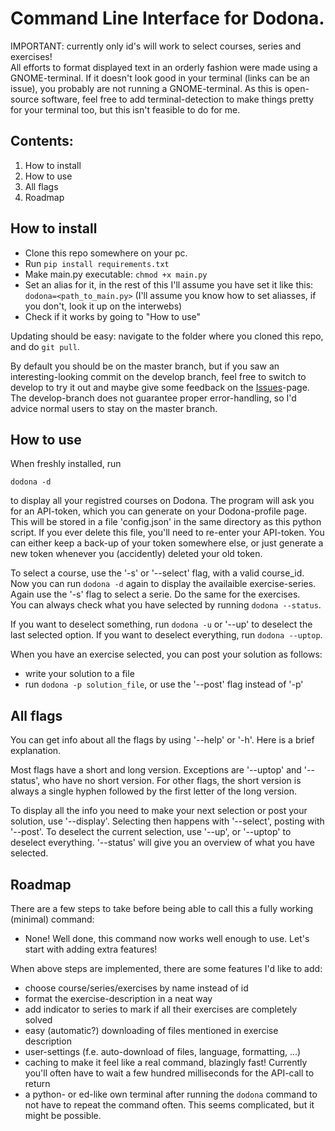 # Command Line Interface for Dodona.

IMPORTANT: currently only id's will work to select courses, series and exercises!\
All efforts to format displayed text in an orderly fashion were made using a GNOME-terminal. If it doesn't look good in your terminal (links can be an issue), you probably are not running a GNOME-terminal. As this is open-source software, feel free to add terminal-detection to make things pretty for your terminal too, but this isn't feasible to do for me. 

## Contents:
1) How to install
2) How to use
3) All flags
4) Roadmap


## How to install
- Clone this repo somewhere on your pc.
- Run `pip install requirements.txt`
- Make main.py executable: `chmod +x main.py`
- Set an alias for it, in the rest of this I'll assume you have set it like this: `dodona=<path_to_main.py>`
      (I'll assume you know how to set aliasses, if you don't, look it up on the interwebs)
- Check if it works by going to "How to use"

Updating should be easy: navigate to the folder where you cloned this repo, and do `git pull`.

By default you should be on the master branch, but if you saw an interesting-looking commit on the develop branch, feel free to switch to develop to try it out and maybe give some feedback on the [Issues](https://github.com/BramWindey/DodonaCLI/issues)-page. The develop-branch does not guarantee proper error-handling, so I'd advice normal users to stay on the master branch.


## How to use
When freshly installed, run 
```
dodona -d
```
to display all your registred courses on Dodona. The program will ask you for an API-token, which you can generate on your Dodona-profile page. This will be stored in a file 'config.json' in the same directory as this python script. If you ever delete this file, you'll need to re-enter your API-token. You can either keep a back-up of your token somewhere else, or just generate a new token whenever you (accidently) deleted your old token.

To select a course, use the '-s' or '--select' flag, with a valid course_id. Now you can run `dodona -d` again to display the availaible exercise-series. Again use the '-s' flag to select a serie. Do the same for the exercises.\
You can always check what you have selected by running `dodona --status`.

If you want to deselect something, run `dodona -u` or '--up' to deselect the last selected option. If you want to deselect everything, run `dodona --uptop`.

When you have an exercise selected, you can post your solution as follows:
- write your solution to a file
- run `dodona -p solution_file`, or use the '--post' flag instead of '-p'


## All flags
You can get info about all the flags by using '--help' or '-h'. Here is a brief explanation.

Most flags have a short and long version. Exceptions are '--uptop' and '--status', who have no short version. For other flags, the short version is always a single hyphen followed by the first letter of the long version.

To display all the info you need to make your next selection or post your solution, use '--display'. Selecting then happens with '--select', posting with '--post'. To deselect the current selection, use '--up', or '--uptop' to deselect everything. '--status' will give you an overview of what you have selected.


## Roadmap
There are a few steps to take before being able to call this a fully working (minimal) command:
- None! Well done, this command now works well enough to use. Let's start with adding extra features!

When above steps are implemented, there are some features I'd like to add:
- choose course/series/exercises by name instead of id
- format the exercise-description in a neat way
- add indicator to series to mark if all their exercises are completely solved
- easy (automatic?) downloading of files mentioned in exercise description
- user-settings (f.e. auto-download of files, language, formatting, ...)
- caching to make it feel like a real command, blazingly fast! Currently you'll often have to wait a few hundred milliseconds for the API-call to return
- a python- or ed-like own terminal after running the `dodona` command to not have to repeat the command often. This seems complicated, but it might be possible.
